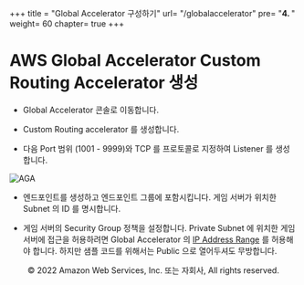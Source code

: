 +++
title = "Global Accelerator 구성하기"
url= "/globalaccelerator"
pre= "<b>4. </b>"
weight= 60
chapter= true
+++

# AWS Global Accelerator Custom Routing Accelerator 생성

- Global Accelerator 콘솔로 이동합니다.

- Custom Routing accelerator 를 생성합니다.

- 다음 Port 범위 (1001 - 9999)와 TCP 를 프로토콜로 지정하여 Listener 를 생성합니다.

![AGA](https://d1zrwss8zuawdm.cloudfront.net/webcard21-aga.png)

- 엔드포인트를 생성하고 엔드포인트 그룹에 포함시킵니다. 게임 서버가 위치한 Subnet 의 ID 를 명시합니다.

- 게임 서버의 Security Group 정책을 설정합니다. Private Subnet 에 위치한 게임 서버에 접근을 허용하려면 Global Accelerator 의 [IP Address Range](https://docs.aws.amazon.com/global-accelerator/latest/dg/introduction-ip-ranges.html) 를 허용해야 합니다. 하지만 샘플 코드를 위해서는 Public 으로 열어두셔도 무방합니다.

<p align="center">
© 2022 Amazon Web Services, Inc. 또는 자회사, All rights reserved.
</p>
